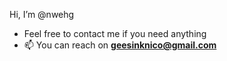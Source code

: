 Hi, I’m @nwehg
- Feel free to contact me if you need anything
- 📫 You can reach on **geesinknico@gmail.com**
